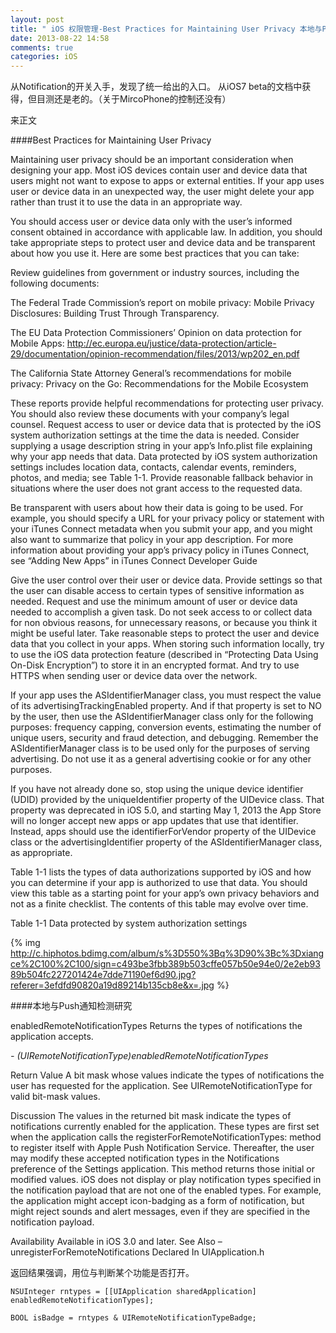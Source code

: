 ```yaml
---
layout: post
title: " iOS 权限管理-Best Practices for Maintaining User Privacy 本地与Push通知检测研究"
date: 2013-08-22 14:58
comments: true
categories: iOS
---
```


从Notification的开关入手，发现了统一给出的入口。
从iOS7 beta的文档中获得，但目测还是老的。（关于MircoPhone的控制还没有）

来正文

####Best Practices for Maintaining User Privacy

Maintaining user privacy should be an important consideration when designing your app. Most iOS devices contain user and device data that users might not want to expose to apps or external entities. If your app uses user or device data in an unexpected way, the user might delete your app rather than trust it to use the data in an appropriate way.

You should access user or device data only with the user’s informed consent obtained in accordance with applicable law. In addition, you should take appropriate steps to protect user and device data and be transparent about how you use it. Here are some best practices that you can take:

Review guidelines from government or industry sources, including the following documents:

The Federal Trade Commission’s report on mobile privacy: Mobile Privacy Disclosures: Building Trust Through Transparency.

The EU Data Protection Commissioners’ Opinion on data protection for Mobile Apps: http://ec.europa.eu/justice/data-protection/article-29/documentation/opinion-recommendation/files/2013/wp202_en.pdf

The California State Attorney General’s recommendations for mobile privacy: Privacy on the Go: Recommendations for the Mobile Ecosystem

These reports provide helpful recommendations for protecting user privacy. You should also review these documents with your company’s legal counsel.
Request access to user or device data that is protected by the iOS system authorization settings at the time the data is needed. Consider supplying a usage description string in your app’s Info.plist file explaining why your app needs that data. Data protected by iOS system authorization settings includes location data, contacts, calendar events, reminders, photos, and media; see Table 1-1. Provide reasonable fallback behavior in situations where the user does not grant access to the requested data.

Be transparent with users about how their data is going to be used. For example, you should specify a URL for your privacy policy or statement with your iTunes Connect metadata when you submit your app, and you might also want to summarize that policy in your app description.
For more information about providing your app’s privacy policy in iTunes Connect, see “Adding New Apps” in iTunes Connect Developer Guide

Give the user control over their user or device data. Provide settings so that the user can disable access to certain types of sensitive information as needed.
Request and use the minimum amount of user or device data needed to accomplish a given task. Do not seek access to or collect data for non obvious reasons, for unnecessary reasons, or because you think it might be useful later.
Take reasonable steps to protect the user and device data that you collect in your apps. When storing such information locally, try to use the iOS data protection feature (described in “Protecting Data Using On-Disk Encryption”) to store it in an encrypted format. And try to use HTTPS when sending user or device data over the network.

If your app uses the ASIdentifierManager class, you must respect the value of its advertisingTrackingEnabled property. And if that property is set to NO by the user, then use the ASIdentifierManager class only for the following purposes: frequency capping, conversion events, estimating the number of unique users, security and fraud detection, and debugging. Remember the ASIdentifierManager class is to be used only for the purposes of serving advertising. Do not use it as a general advertising cookie or for any other purposes.

If you have not already done so, stop using the unique device identifier (UDID) provided by the uniqueIdentifier property of the UIDevice class. That property was deprecated in iOS 5.0, and starting May 1, 2013 the App Store will no longer accept new apps or app updates that use that identifier. Instead, apps should use the identifierForVendor property of the UIDevice class or the advertisingIdentifier property of the ASIdentifierManager class, as appropriate.

Table 1-1 lists the types of data authorizations supported by iOS and how you can determine if your app is authorized to use that data. You should view this table as a starting point for your app’s own privacy behaviors and not as a finite checklist. The contents of this table may evolve over time.

Table 1-1  Data protected by system authorization settings

{% img http://c.hiphotos.bdimg.com/album/s%3D550%3Bq%3D90%3Bc%3Dxiangce%2C100%2C100/sign=c493be3fbb389b503cffe057b50e94e0/2e2eb9389b504fc227201424e7dde71190ef6d90.jpg?referer=3efdfd90820a19d89214b135cb8e&x=.jpg %}




####本地与Push通知检测研究

enabledRemoteNotificationTypes
Returns the types of notifications the application accepts.

*- (UIRemoteNotificationType)enabledRemoteNotificationTypes*

Return Value
A bit mask whose values indicate the types of notifications the user has requested for the application. See UIRemoteNotificationType for valid bit-mask values.

Discussion
The values in the returned bit mask indicate the types of notifications currently enabled for the application. These types are first set when the application calls the registerForRemoteNotificationTypes: method to register itself with Apple Push Notification Service. Thereafter, the user may modify these accepted notification types in the Notifications preference of the Settings application. This method returns those initial or modified values. iOS does not display or play notification types specified in the notification payload that are not one of the enabled types. For example, the application might accept icon-badging as a form of notification, but might reject sounds and alert messages, even if they are specified in the notification payload.

Availability
Available in iOS 3.0 and later.
See Also
– unregisterForRemoteNotifications
Declared In
UIApplication.h

返回结果强调，用位与判断某个功能是否打开。

```
NSUInteger rntypes = [[UIApplication sharedApplication] enabledRemoteNotificationTypes];

BOOL isBadge = rntypes & UIRemoteNotificationTypeBadge;
```